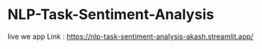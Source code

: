 # NLP-Task-Sentiment-Analysis

live we app Link : https://nlp-task-sentiment-analysis-akash.streamlit.app/
